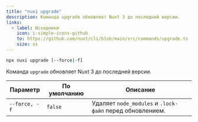 ```yaml
---
title: "nuxi upgrade"
description: Команда upgrade обновляет Nuxt 3 до последней версии.
links:
  - label: Исходники
    icon: i-simple-icons-github
    to: https://github.com/nuxt/cli/blob/main/src/commands/upgrade.ts
    size: xs
---
```


```bash [Terminal]
npx nuxi upgrade [--force|-f]
```

Команда `upgrade` обновляет Nuxt 3 до последней версии.

Параметр      | По умолчанию | Описание
--------------|--------------|------------------------------------------------------
`--force, -f` | `false`      | Удаляет `node_modules` и `.lock-файл` перед обновлением.
